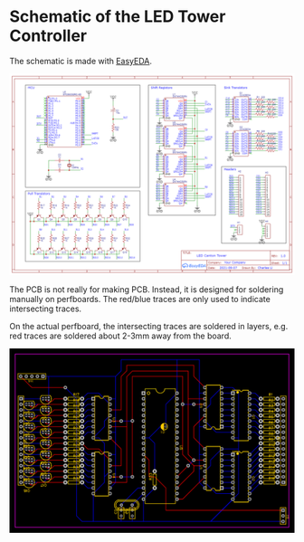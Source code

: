 Schematic of the LED Tower Controller
=========================================

The schematic is made with [EasyEDA](https://easyeda.com/).

![Schematic](images/schematic.png)


The PCB is not really for making PCB. Instead, it is designed for soldering manually on perfboards.
The red/blue traces are only used to indicate intersecting traces.

On the actual perfboard, the intersecting traces are soldered in layers, e.g. red traces are soldered about 2-3mm away from the board.

![PCB](images/pcb.png)
